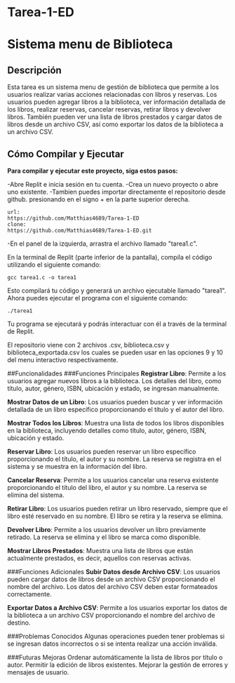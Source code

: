 # Tarea-1-ED

# Sistema menu de Biblioteca

## Descripción
Esta tarea es un sistema menu de gestión de biblioteca que permite a los usuarios realizar varias acciones relacionadas con libros y reservas. Los usuarios pueden agregar libros a la biblioteca, ver información detallada de los libros, realizar reservas, cancelar reservas, retirar libros y devolver libros. También pueden ver una lista de libros prestados y cargar datos de libros desde un archivo CSV, así como exportar los datos de la biblioteca a un archivo CSV.

## Cómo Compilar y Ejecutar

**Para compilar y ejecutar este proyecto, siga estos pasos:**

-Abre Replit e inicia sesión en tu cuenta.
-Crea un nuevo proyecto o abre uno existente.
-Tambien puedes importar directamente el repositorio desde github. presionando en el signo + en la parte superior derecha.
```
url:
https://github.com/Matthias4689/Tarea-1-ED
clone:
https://github.com/Matthias4689/Tarea-1-ED.git
```
-En el panel de la izquierda, arrastra el archivo llamado "tarea1.c".

En la terminal de Replit (parte inferior de la pantalla), compila el código utilizando el siguiente comando:

```
gcc tarea1.c -o tarea1
```
Esto compilará tu código y generará un archivo ejecutable llamado "tarea1".
Ahora puedes ejecutar el programa con el siguiente comando:

```
./tarea1
```
Tu programa se ejecutará y podrás interactuar con él a través de la terminal de Replit.

El repositorio viene con 2 archivos .csv, biblioteca.csv y biblioteca_exportada.csv los cuales se pueden usar en las opciones 9 y 10 del menu interactivo respectivamente.

##Funcionalidades
###Funciones Principales
**Registrar Libro**: Permite a los usuarios agregar nuevos libros a la biblioteca. Los detalles del libro, como título, autor, género, ISBN, ubicación y estado, se ingresan manualmente.

**Mostrar Datos de un Libro**: Los usuarios pueden buscar y ver información detallada de un libro específico proporcionando el título y el autor del libro.

**Mostrar Todos los Libros**: Muestra una lista de todos los libros disponibles en la biblioteca, incluyendo detalles como título, autor, género, ISBN, ubicación y estado.

**Reservar Libro**: Los usuarios pueden reservar un libro específico proporcionando el título, el autor y su nombre. La reserva se registra en el sistema y se muestra en la información del libro.

**Cancelar Reserva**: Permite a los usuarios cancelar una reserva existente proporcionando el título del libro, el autor y su nombre. La reserva se elimina del sistema.

**Retirar Libro**: Los usuarios pueden retirar un libro reservado, siempre que el libro esté reservado en su nombre. El libro se retira y la reserva se elimina.

**Devolver Libro**: Permite a los usuarios devolver un libro previamente retirado. La reserva se elimina y el libro se marca como disponible.

**Mostrar Libros Prestados**: Muestra una lista de libros que están actualmente prestados, es decir, aquellos con reservas activas.

###Funciones Adicionales
**Subir Datos desde Archivo CSV**: Los usuarios pueden cargar datos de libros desde un archivo CSV proporcionando el nombre del archivo. Los datos del archivo CSV deben estar formateados correctamente.

**Exportar Datos a Archivo CSV**: Permite a los usuarios exportar los datos de la biblioteca a un archivo CSV proporcionando el nombre del archivo de destino.

###Problemas Conocidos
Algunas operaciones pueden tener problemas si se ingresan datos incorrectos o si se intenta realizar una acción inválida.

###Futuras Mejoras
Ordenar automáticamente la lista de libros por título o autor.
Permitir la edición de libros existentes.
Mejorar la gestión de errores y mensajes de usuario.
